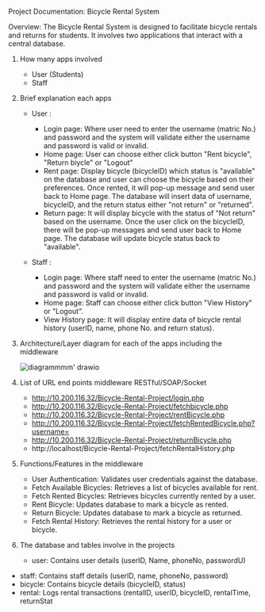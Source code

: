 Project Documentation: Bicycle Rental System

Overview:
The Bicycle Rental System is designed to facilitate bicycle rentals and returns for students. It involves two applications that interact with a central database.

1. How many apps involved
	- User (Students)
	- Staff

2. Brief explanation each apps 
	- User :
		- Login page: Where user need to enter the username (matric No.) and password and the system will validate either the username and password 			  is valid or invalid.
		- Home page: User can choose either click button "Rent bicycle", "Return biycle" or "Logout"
		- Rent page: Display bicycle (bicycleID) which status is "available" on the database and user can choose the bicycle based on their 		  		  preferences. Once rented, it will pop-up message and send user back to Home page. The database will insert data of username, bicycleID, 		  	  and the return status either "not return" or "returned".
		- Return page: It will display bicycle with the status of "Not return" based on the username. Once the user click on the bicycleID, there 		 	  will be pop-up messages and send user back to Home page. The database will update bicycle status back to "available".

	- Staff :
		- Login page: Where staff need to enter the username (matric No.) and password and the system will validate either the username and password 		  is valid or invalid.
		- Home page: Staff can choose either click button "View History" or "Logout".
		- View History page: It will display entire data of bicycle rental history (userID, name, phone No. and return status).


3. Architecture/Layer diagram for each of the apps including the middleware
   
   ![diagrammmm' drawio](https://github.com/user-attachments/assets/05a427c2-046d-4fc7-84ec-bfaa86299c65)
   

5. List of URL end points middleware RESTful/SOAP/Socket
	- http://10.200.116.32/Bicycle-Rental-Project/login.php
 	- http://10.200.116.32/Bicycle-Rental-Project/fetchbicycle.php
 	- http://10.200.116.32/Bicycle-Rental-Project/rentBicycle.php
 	- http://10.200.116.32/Bicycle-Rental-Project/fetchRentedBicycle.php?username=
 	- http://10.200.116.32/Bicycle-Rental-Project/returnBicycle.php
 	- http://localhost/Bicycle-Rental-Project/fetchRentalHistory.php

5. Functions/Features in the middleware
	- User Authentication: Validates user credentials against the database.
 	- Fetch Available Bicycles: Retrieves a list of bicycles available for rent.
 	- Fetch Rented Bicycles: Retrieves bicycles currently rented by a user.
 	- Rent Bicycle: Updates database to mark a bicycle as rented.
 	- Return Bicycle: Updates database to mark a bicycle as returned.
 	- Fetch Rental History: Retrieves the rental history for a user or bicycle.


7. The database and tables involve in the projects
	- user: Contains user details (userID, Name, phoneNo, passwordU)
 - staff: Contains staff details (userID, name, phoneNo, password)
 - bicycle: Contains bicycle details (bicycleID, status)
 - rental: Logs rental transactions (rentalID, userID, bicycleID, rentalTime, returnStat

